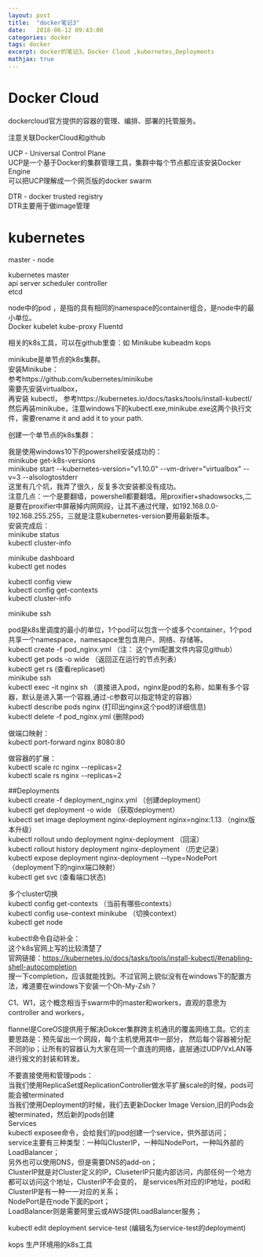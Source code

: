 ```yaml
---
layout: post
title:  "docker笔记3"
date:   2018-06-12 09:43:00
categories: docker
tags: docker
excerpt: docker的笔记3，Docker Cloud ,kubernetes,Deployments
mathjax: true
---
```


# Docker Cloud   
dockercloud官方提供的容器的管理、编排、部署的托管服务。   

注意关联DockerCloud和github   

UCP - Universal Control Plane   
UCP是一个基于Docker的集群管理工具，集群中每个节点都应该安装Docker Engine  
可以把UCP理解成一个网页版的docker swarm   

DTR - docker trusted registry   
DTR主要用于做image管理   


# kubernetes
master - node   

kubernetes master   
api server     scheduler    controller   
etcd   

node中的pod ，是指的具有相同的namespace的container组合，是node中的最小单位。  
Docker   kubelet   kube-proxy   Fluentd

相关的k8s工具，可以在github里查：如 Minikube   kubeadm   kops   

minikube是单节点的k8s集群。  
安装Minikube：   
参考https://github.com/kubernetes/minikube  
需要先安装virtualbox，   
再安装 kubectl， 参考https://kubernetes.io/docs/tasks/tools/install-kubectl/   
然后再装minikube，注意windows下的kubectl.exe,minikube.exe这两个执行文件，需要rename it and add it to your path.    

创建一个单节点的k8s集群：  
 
我是使用windows10下的powershell安装成功的：   
minikube get-k8s-versions   
minikube start --kubernetes-version="v1.10.0" --vm-driver="virtualbox" --v=3 --alsologtostderr   
这里有几个坑，我弄了很久，反复多次安装都没有成功。  
注意几点：一个是要翻墙，powershell都要翻墙。用proxifier+shadowsocks,二是要在proxifier中屏蔽掉内网网段，让其不通过代理，如192.168.0.0-192.168.255.255，三就是注意kubernetes-version要用最新版本。  
安装完成后：  
minikube status  
kubectl cluster-info  

minikube dashboard  
kubectl get nodes  

kubectl config view   
kubectl config get-contexts   
kubectl cluster-info  

minikube ssh  

pod是k8s里调度的最小的单位，1个pod可以包含一个或多个container，1个pod共享一个namespace，namesapce里包含用户、网络、存储等。  
kubectl create -f pod_nginx.yml    （注： 这个yml配置文件内容见github）  
kubectl get pods -o wide  （返回正在运行的节点列表）   
kubectl get rs  (查看replicaset)  
minikube ssh  
kubectl exec -it nginx sh  （直接进入pod，nginx是pod的名称，如果有多个容器，默认是进入第一个容器,通过-c参数可以指定特定的容器）  
kubectl describe pods nginx (打印出nginx这个pod的详细信息)  
kubectl delete -f pod_nginx.yml (删除pod)  
    
做端口映射：   
kubectl port-forward nginx 8080:80   

做容器的扩展：  
kubectl scale rc nginx --replicas=2  
kubectl scale rs nginx --replicas=2   

##Deployments   
kubectl create -f deployment_nginx.yml （创建deployment）         
kubectl get deployment  -o wide  （获取deployment）   
kubectl set image deployment nginx-deployment nginx=nginx:1.13  （nginx版本升级）  
kubectl rollout undo deployment nginx-deployment  （回滚）  
kubectl rollout history deployment nginx-deployment （历史记录）  
kubectl expose deployment nginx-deployment --type=NodePort （deployment下的nginx端口映射）   
kubectl get svc (查看端口状态)   

多个cluster切换  
kubectl config get-contexts   （当前有哪些contexts）   
kubectl config use-context minikube  （切换context）  
kubectl get node   
  
kubectl命令自动补全：  
这个k8s官网上写的比较清楚了   
官网链接：https://kubernetes.io/docs/tasks/tools/install-kubectl/#enabling-shell-autocompletion  
搜一下completion，应该就能找到。不过官网上貌似没有在windows下的配置方法，难道要在windows下安装一个Oh-My-Zsh？

C1、W1，这个概念相当于swarm中的master和workers，直观的意思为controller and workers，  
 
flannel是CoreOS提供用于解决Dokcer集群跨主机通讯的覆盖网络工具。它的主要思路是：预先留出一个网段，每个主机使用其中一部分，
然后每个容器被分配不同的ip；让所有的容器认为大家在同一个直连的网络，底层通过UDP/VxLAN等进行报文的封装和转发。   

不要直接使用和管理pods：   
当我们使用ReplicaSet或ReplicationController做水平扩展scale的时候，pods可能会被terminated  
当我们使用Deployment的时候，我们去更新Docker Image Version,旧的Pods会被terminated，然后新的pods创建   
Services   
kubectl exposee命令，会给我们的pod创建一个service，供外部访问；   
service主要有三种类型：一种叫ClusterIP，一种叫NodePort，一种叫外部的LoadBalancer；  
另外也可以使用DNS，但是需要DNS的add-on；   
ClusterIP就是对Cluster定义的IP，CluseterIP只能内部访问，内部任何一个地方都可以访问这个地址，ClusterIP不会变的，
是services所对应的IP地址，pod和ClusterIP是有一种一一对应的关系；  
NodePort是在node下面的port；  
LoadBalancer则是需要阿里云或AWS提供LoadBalancer服务；   

kubectl edit deployment service-test  (编辑名为service-test的deployment)   

kops 生产环境用的k8s工具   







  







  

 
 


   



  

   



 













































